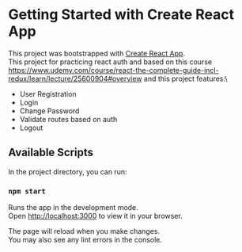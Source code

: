 # Getting Started with Create React App

This project was bootstrapped with [Create React App](https://github.com/facebook/create-react-app).\
This project for practicing react auth and based on this course https://www.udemy.com/course/react-the-complete-guide-incl-redux/learn/lecture/25600904#overview and this project features:\

- User Registration
- Login
- Change Password
- Validate routes based on auth
- Logout

## Available Scripts

In the project directory, you can run:

### `npm start`     

Runs the app in the development mode.\
Open [http://localhost:3000](http://localhost:3000) to view it in your browser.

The page will reload when you make changes.\
You may also see any lint errors in the console.